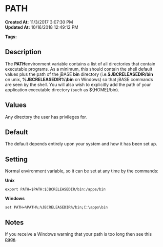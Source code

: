 # PATH

**Created At:** 11/3/2017 3:07:30 PM  
**Updated At:** 10/16/2018 12:49:12 PM  

**Tags:**
<badge text='environment variables' vertical='middle' />

## Description

The **PATH**environment variable contains a list of all directories that contain executable programs. As a minimum, this should contain the shell default values plus the path of the jBASE **bin** directory (i.e.**$JBCRELEASEDIR/bin** on unix, **%JBCRELEASEDIR%\bin** on Windows) so that jBASE commands are seen by the shell. You will also wish to explicitly add the path of your application executable directory (such as ${HOME}/bin).

## Values

Any directory the user has privileges for.



## Default

The default depends entirely upon your system and how it has been set up.



## Setting

Normal environment variable, so it can be set at any time by the commands:

**Unix**

```
export PATH=$PATH:$JBCRELEASEDIR/bin:/apps/bin
```



**Windows**

```
set PATH=%PATH%;%JBCRELEASEDIR%/bin;C:\apps\bin
```



## Notes

If you receive a Windows warning that your path is too long then see this [<u>page</u>](343799-notes-on-environment-variables-for-the-jbase-compiler).
